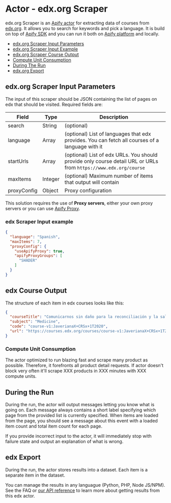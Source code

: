 # Actor - edx.org Scraper

edx.org Scraper is an [Apify actor](https://apify.com/actors) for extracting data of courses from [edx.org](https://edx.org). It allows you to search for keywords and pick a language. It is build on top of [Apify SDK](https://sdk.apify.com/) and you can run it both on [Apify platform](https://my.apify.com) and locally.

- [edx.org Scraper Input Parameters](#input-parameters)
- [edx.org Scraper Input Example](#input-example)
- [edx.org Scraper Course Output](#output)
- [Compute Unit Consumption](#compute-unit-consumption)
- [During The Run](#during-the-run)
- [edx.org Export](#export)


## edx.org Scraper Input Parameters

The input of this scraper should be JSON containing the list of pages on edx that should be visited. Required fields are:

| Field | Type | Description |
| ----- | ---- | ----------- |
| search | String | (optional)  | The keyword that you want to search on edx |
| language | Array | (optional) List of languages that edx provides. You can fetch all courses of a language with it |
| startUrls | Array | (optional) List of edx URLs. You should provide only course detail URL or URLs from `https://www.edx.org/course` |
| maxItems | Integer | (optional) Maximum number of items that output will contain |
| proxyConfig | Object | Proxy configuration |

This solution requires the use of **Proxy servers**, either your own proxy servers or you can use <a href="https://www.apify.com/docs/proxy">Apify Proxy</a>.


### edx Scraper Input example
```json
{
  "language": "Spanish",
  "maxItems": 7,
  "proxyConfig": {
    "useApifyProxy": true,
    "apifyProxyGroups": [
      "SHADER"
    ]
  }
}


```

## edx Course Output
The structure of each item in edx courses looks like this:
```json
{
  "courseTitle": "Comunicarnos sin daño para la reconciliación y la salud mental",
  "subject": "Medicine",
  "code": "course-v1:JaverianaX+CRSx+1T2020",
  "url": "https://courses.edx.org/courses/course-v1:JaverianaX+CRSx+1T2020/course/."
}
```


### Compute Unit Consumption
The actor optimized to run blazing fast and scrape many product as possible. Therefore, it forefronts all product detail requests. If actor doesn't block very often it'll scrape XXX products in XXX minutes with XXX compute units.

## During the Run

During the run, the actor will output messages letting you know what is going on. Each message always contains a short label specifying which page from the provided list is currently specified.
When items are loaded from the page, you should see a message about this event with a loaded item count and total item count for each page.

If you provide incorrect input to the actor, it will immediately stop with failure state and output an explanation of what is wrong.

## edx Export

During the run, the actor stores results into a dataset. Each item is a separate item in the dataset.

You can manage the results in any languague (Python, PHP, Node JS/NPM). See the FAQ or <a href="https://www.apify.com/docs/api" target="blank">our API reference</a> to learn more about getting results from this edx actor.

